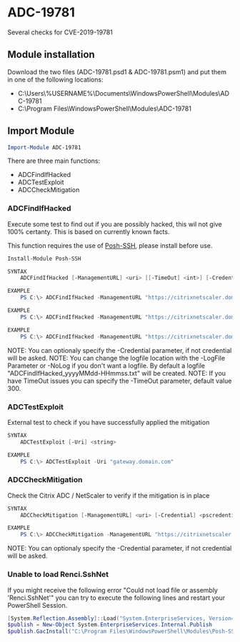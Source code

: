 # ADC-19781
Several checks for CVE-2019-19781


## Module installation 
Download the two files (ADC-19781.psd1 & ADC-19781.psm1) and put them in one of the following locations:
- C:\Users\\%USERNAME%\Documents\WindowsPowerShell\Modules\ADC-19781
- C:\Program Files\WindowsPowerShell\Modules\ADC-19781

## Import Module
```powershell
Import-Module ADC-19781
```

There are three main functions:
- ADCFindIfHacked
- ADCTestExploit
- ADCCheckMitigation

### ADCFindIfHacked
Execute some test to find out if you are possibly hacked, this wil not give 100% certanty.
This is based on currently known facts.

This function requires the use of [Posh-SSH](https://www.powershellgallery.com/packages/Posh-SSH), please install before use.

```powershell
Install-Module Posh-SSH
```

```powershell
SYNTAX
    ADCFindIfHacked [-ManagementURL] <uri> [[-TimeOut] <int>] [-Credential] <pscredential> [[-LogFile] <string>] [-NoLog]
```

```powershell
EXAMPLE
    PS C:\> ADCFindIfHacked -ManagementURL "https://citrixnetscaler.domain.local"
```
```powershell
EXAMPLE
    PS C:\> ADCFindIfHacked -ManagementURL "https://citrixnetscaler.domain.local" -LogFile C:\Temp\ADCFindIfHacked.log
```
```powershell
EXAMPLE
    PS C:\> ADCFindIfHacked -ManagementURL "https://citrixnetscaler.domain.local" -NoLog
```
NOTE: You can optionaly specify the -Credential <Credential> parameter, if not credential will be asked.
NOTE: You can change the logfile location with the -LogFile Parameter or -NoLog if you don't want a logfile. By default a logfile "ADCFindIfHacked_yyyyMMdd-HHmmss.txt" will be created.
NOTE: If you have TimeOut issues you can specify the -TimeOut parameter, default value 300.

### ADCTestExploit
External test to check if you have successfully applied the mitigation

```powershell
SYNTAX
    ADCTestExploit [-Uri] <string>
```

```powershell
EXAMPLE
    PS C:\> ADCTestExploit -Uri "gateway.domain.com"
```

### ADCCheckMitigation
Check the Citrix ADC / NetScaler to verify if the mitigation is in place

```powershell
SYNTAX
    ADCCheckMitigation [-ManagementURL] <uri> [-Credential] <pscredential>
```

```powershell
EXAMPLE
    PS C:\> ADCCheckMitigation -ManagementURL "https://citrixnetscaler.domain.local"
```
NOTE: You can optionaly specify the -Credential <Credential> parameter, if not credential will be asked.

### Unable to load Renci.SshNet
If you might receive the following error "Could not load file or assembly 'Renci.SshNet'" you can try to execute the following lines and restart your PowerShell Session.

```powershell
[System.Reflection.Assembly]::Load("System.EnterpriseServices, Version=4.0.0.0, Culture=neutral, PublicKeyToken=b03f5f7f11d50a3a")
$publish = New-Object System.EnterpriseServices.Internal.Publish
$publish.GacInstall("C:\Program Files\WindowsPowerShell\Modules\Posh-SSH\2.2\Assembly\Renci.SshNet.dll");
```
